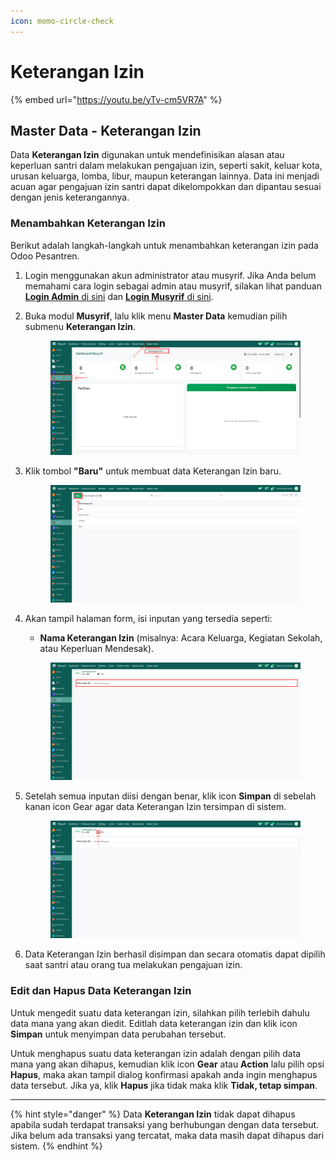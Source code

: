 ```yaml
---
icon: memo-circle-check
---
```


# Keterangan Izin

{% embed url="https://youtu.be/yTv-cm5VR7A" %}

## Master Data - Keterangan Izin

Data **Keterangan Izin** digunakan untuk mendefinisikan alasan atau keperluan santri dalam melakukan pengajuan izin, seperti sakit, keluar kota, urusan keluarga, lomba, libur, maupun keterangan lainnya. Data ini menjadi acuan agar pengajuan izin santri dapat dikelompokkan dan dipantau sesuai dengan jenis keterangannya.

### Menambahkan Keterangan Izin

Berikut adalah langkah-langkah untuk menambahkan keterangan izin pada Odoo Pesantren.

1. Login menggunakan akun administrator atau musyrif. Jika Anda belum memahami cara login sebagai admin atau musyrif, silakan lihat panduan [**Login Admin** di sini](../../panduan-login/login-admin.md) dan [**Login Musyrif** di sini](../../setup-and-konfigurasi/panduan-login/login-musyrif.md).
2.  Buka modul **Musyrif**, lalu klik menu **Master Data** kemudian pilih submenu **Keterangan Izin**.

    <figure><img src="../../.gitbook/assets/images-227.png" alt=""><figcaption></figcaption></figure>


3.  Klik tombol **"Baru"** untuk membuat data Keterangan Izin baru.

    <figure><img src="../../.gitbook/assets/images-228.png" alt=""><figcaption></figcaption></figure>


4.  Akan tampil halaman form, isi inputan yang tersedia seperti:

    * **Nama Keterangan Izin** (misalnya: Acara Keluarga, Kegiatan Sekolah, atau Keperluan Mendesak).

    <figure><img src="../../.gitbook/assets/images-229.png" alt=""><figcaption></figcaption></figure>


5.  Setelah semua inputan diisi dengan benar, klik icon **Simpan** di sebelah kanan icon Gear agar data Keterangan Izin tersimpan di sistem.

    <figure><img src="../../.gitbook/assets/images-230.png" alt=""><figcaption></figcaption></figure>


6. Data Keterangan Izin berhasil disimpan dan secara otomatis dapat dipilih saat santri atau orang tua melakukan pengajuan izin.

### Edit dan Hapus Data Keterangan Izin

Untuk mengedit suatu data keterangan izin, silahkan pilih terlebih dahulu data mana yang akan diedit. Editlah data keterangan izin dan klik icon **Simpan** untuk menyimpan data perubahan tersebut.

Untuk menghapus suatu data keterangan izin adalah dengan pilih data mana yang akan dihapus, kemudian klik icon **Gear** atau **Action** lalu pilih opsi **Hapus**, maka akan tampil dialog konfirmasi apakah anda ingin menghapus data tersebut. Jika ya, klik **Hapus** jika tidak maka klik **Tidak, tetap simpan**.

***

{% hint style="danger" %}
Data **Keterangan Izin** tidak dapat dihapus apabila sudah terdapat transaksi yang berhubungan dengan data tersebut. Jika belum ada transaksi yang tercatat, maka data masih dapat dihapus dari sistem.
{% endhint %}
